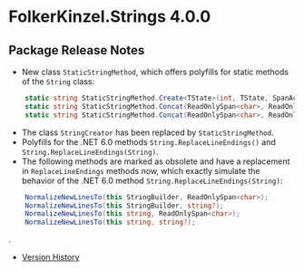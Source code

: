 # FolkerKinzel.Strings 4.0.0
## Package Release Notes

- New class `StaticStringMethod`, which offers polyfills for static methods of the `String` class:
```csharp
    static string StaticStringMethod.Create<TState>(int, TState, SpanAction<char, TState>);
    static string StaticStringMethod.Concat(ReadOnlySpan<char>, ReadOnlySpan<char>, ReadOnlySpan<char>);
    static string StaticStringMethod.Concat(ReadOnlySpan<char>, ReadOnlySpan<char>);
```
- The class `StringCreator` has been replaced by `StaticStringMethod`.
- Polyfills for the .NET 6.0 methods `String.ReplaceLineEndings()` and `String.ReplaceLineEndings(String)`.
- The following methods are marked as obsolete and have a replacement in `ReplaceLineEndings` methods now,
which exactly simulate the behavior of the .NET 6.0 method `String.ReplaceLineEndings(String)`:
```csharp
    NormalizeNewLinesTo(this StringBuilder, ReadOnlySpan<char>);
    NormalizeNewLinesTo(this StringBuilder, string?);
    NormalizeNewLinesTo(this string, ReadOnlySpan<char>);
    NormalizeNewLinesTo(this string, string?);
```
.
- [Version History](https://github.com/FolkerKinzel/Strings/releases)


